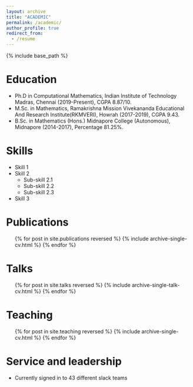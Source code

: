 ```yaml
---
layout: archive
title: "ACADEMIC"
permalink: /academic/
author_profile: true
redirect_from:
  - /resume
---
```


{% include base_path %}

Education
======
* Ph.D in Computational Mathematics, Indian Institute of Technology Madras, Chennai (2019-Present), CGPA 8.87/10.
* M.Sc. in Mathematics, Ramakrishna Mission Vivekananda Educational And Research Institute(RKMVERI), Howrah (2017-2019), CGPA 9.43.
* B.Sc. in Mathematics (Hons.) Midnapore College (Autonomous), Midnapore (2014-2017), Percentage 81.25%. 

<!-- Work experience
======
* Spring 2024: Academic Pages Collaborator
  * Github University
  * Duties includes: Updates and improvements to template
  * Supervisor: The Users

* Fall 2015: Research Assistant
  * Github University
  * Duties included: Merging pull requests
  * Supervisor: Professor Hub

* Summer 2015: Research Assistant
  * Github University
  * Duties included: Tagging issues
  * Supervisor: Professor Git -->
  
Skills
======
* Skill 1
* Skill 2
  * Sub-skill 2.1
  * Sub-skill 2.2
  * Sub-skill 2.3
* Skill 3

Publications
======
  <ul>{% for post in site.publications reversed %}
    {% include archive-single-cv.html %}
  {% endfor %}</ul>
  
Talks
======
  <ul>{% for post in site.talks reversed %}
    {% include archive-single-talk-cv.html  %}
  {% endfor %}</ul>
  
Teaching
======
  <ul>{% for post in site.teaching reversed %}
    {% include archive-single-cv.html %}
  {% endfor %}</ul>
  
Service and leadership
======
* Currently signed in to 43 different slack teams
